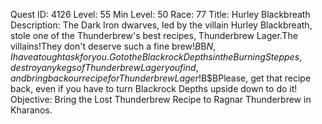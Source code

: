 Quest ID: 4126
Level: 55
Min Level: 50
Race: 77
Title: Hurley Blackbreath
Description: The Dark Iron dwarves, led by the villain Hurley Blackbreath, stole one of the Thunderbrew's best recipes, Thunderbrew Lager.The villains!They don't deserve such a fine brew!$B$B$N, I have a tough task for you.Go to the Blackrock Depths in the Burning Steppes, destroy any kegs of Thunderbrew Lager you find, and bring back our recipe for Thunderbrew Lager!$B$BPlease, get that recipe back, even if you have to turn Blackrock Depths upside down to do it!
Objective: Bring the Lost Thunderbrew Recipe to Ragnar Thunderbrew in Kharanos.

